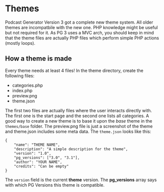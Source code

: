 # Themes
Podcast Generator Version 3 got a complete new theme system. All older themes are incompatbile with the new one.
PHP knowledge might be useful but not required for it.
As PG 3 uses a MVC arch, you should keep in mind that the theme files are actually PHP files which perform simple PHP actions (mostly loops).

## How a theme is made
Every theme needs at least 4 files!
In the theme directory, create the following files:
* categories.php
* index.php
* preview.png
* theme.json

The first two files are actually files where the user interacts directly with. The first one is the start page and the second one lists all categories.
A good way to create a new theme is to base it upon the *base* theme in the `themes/base` folder.
The preview.png file is just a screenshot of the theme and theme.json includes some meta data.
The `theme.json` looks like this:
```
{
    "name": "THEME NAME",
    "description": "A simple description for the theme",
    "version": "1.0",
    "pg_versions": ["3.0", "3.1"],
    "author": "YOUR NAME",
    "credits": "Can be empty"
}
```
The `version` field is the current **theme** version. The **pg_versions** array says with which PG Versions this theme is compatible.